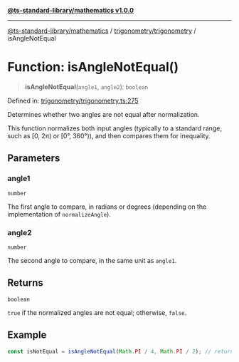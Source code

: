 [**@ts-standard-library/mathematics v1.0.0**](../../../README.md)

***

[@ts-standard-library/mathematics](../../../README.md) / [trigonometry/trigonometry](../README.md) / isAngleNotEqual

# Function: isAngleNotEqual()

> **isAngleNotEqual**(`angle1`, `angle2`): `boolean`

Defined in: [trigonometry/trigonometry.ts:275](https://github.com/gabaudette/ts-stdlib/blob/ea80ba1db09c741e99f8cb19e94e5a29b81b623b/packages/mathematics/src/trigonometry/trigonometry.ts#L275)

Determines whether two angles are not equal after normalization.

This function normalizes both input angles (typically to a standard range, such as [0, 2π) or [0°, 360°)),
and then compares them for inequality.

## Parameters

### angle1

`number`

The first angle to compare, in radians or degrees (depending on the implementation of `normalizeAngle`).

### angle2

`number`

The second angle to compare, in the same unit as `angle1`.

## Returns

`boolean`

`true` if the normalized angles are not equal; otherwise, `false`.

## Example

```typescript
const isNotEqual = isAngleNotEqual(Math.PI / 4, Math.PI / 2); // returns true
```

